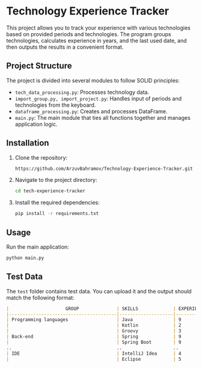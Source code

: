 # Technology Experience Tracker

This project allows you to track your experience with various technologies based on provided periods and technologies. The program groups technologies, calculates experience in years, and the last used date, and then outputs the results in a convenient format.

## Project Structure

The project is divided into several modules to follow SOLID principles:

- `tech_data_processing.py`: Processes technology data.
- `import_group.py, import_project.py`: Handles input of periods and technologies from the keyboard.
- `dataframe_processing.py`: Creates and processes DataFrame.
- `main.py`: The main module that ties all functions together and manages application logic.

## Installation

1. Clone the repository:
    ```bash
    https://github.com/ArzuvBahramov/Technology-Experience-Tracker.git
    ```

2. Navigate to the project directory:
    ```bash
    cd tech-experience-tracker
    ```

3. Install the required dependencies:
    ```bash
    pip install -r requirements.txt
    ```

## Usage

Run the main application:
```bash
python main.py
```

## Test Data

The `test` folder contains test data. You can upload it and the output should match the following format:

```markdown
|                     GROUP              | SKILLS             | EXPERIENCE IN YEARS | LAST USED |
|----------------------------------------|--------------------|---------------------|-----------|
| Programming languages                  | Java               | 9                   | 2024      |
|                                        | Kotlin             | 2                   | 2020      |
|                                        | Groovy             | 3                   | 2019      |
| Back-end                               | Spring             | 9                   | 2024      |
|                                        | Spring Boot        | 9                   | 2024      |
..                                       ..                   ..                    ..          
| IDE                                    | IntelliJ Idea      | 4                   | 2022      |
|                                        | Eclipse            | 5                   | 2024      |
